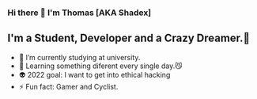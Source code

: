  ### Hi there 👋 I'm Thomas [AKA Shadex]

## I'm a Student, Developer and a Crazy Dreamer.👻
- 🌱 I’m currently studying at university.
- 🧠 Learning something diferent every single day.😼
- 👽 2022 goal: I want to get into ethical hacking
- ⚡ Fun fact: Gamer and Cyclist. 
<!--- 📫 How to reach me:
   <a href="https://www.linkedin.com/in/thomassorza/"><li>LinkedIn</li></a>
